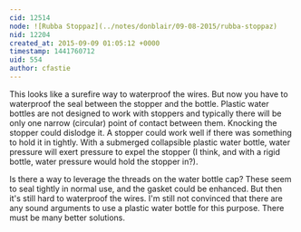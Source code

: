 ```yaml
---
cid: 12514
node: ![Rubba Stoppaz](../notes/donblair/09-08-2015/rubba-stoppaz)
nid: 12204
created_at: 2015-09-09 01:05:12 +0000
timestamp: 1441760712
uid: 554
author: cfastie
---
```


This looks like a surefire way to waterproof the wires. But now you have to waterproof the seal between the stopper and the bottle. Plastic water bottles are not designed to work with stoppers and typically there will be only one narrow (circular) point of contact between them. Knocking the stopper could dislodge it. A stopper could work well if there was something to hold it in tightly. With a submerged collapsible plastic water bottle, water pressure will exert pressure to expel the stopper (I think, and with a rigid bottle, water pressure would hold the stopper in?). 

Is there a way to leverage the threads on the water bottle cap? These seem to seal tightly in normal use, and the gasket could be enhanced. But then it's still hard to waterproof the wires. I'm still not convinced that there are any sound arguments to use a plastic water bottle for this purpose. There must be many better solutions.